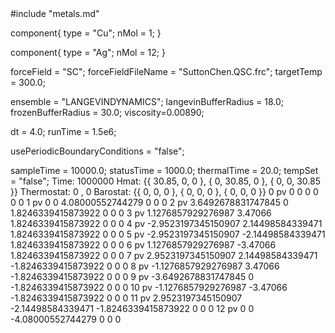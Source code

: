 <OpenMD version=2>
  <MetaData>
#include "metals.md"


component{
  type = "Cu";
	nMol = 1;
}

component{
  type = "Ag";
	nMol = 12;
}



forceField = "SC";
forceFieldFileName = "SuttonChen.QSC.frc";
targetTemp = 300.0;


ensemble = "LANGEVINDYNAMICS";
langevinBufferRadius = 18.0;
frozenBufferRadius = 30.0;
viscosity=0.00890;

dt = 4.0;
runTime = 1.5e6;

usePeriodicBoundaryConditions = "false";

sampleTime = 10000.0;
statusTime = 1000.0;
thermalTime = 20.0;
tempSet = "false";
  </MetaData>
  <Snapshot>
    <FrameData>
        Time: 1000000
        Hmat: {{ 30.85, 0, 0 }, { 0, 30.85, 0 }, { 0, 0, 30.85 }}
  Thermostat: 0 , 0
    Barostat: {{ 0, 0, 0 }, { 0, 0, 0 }, { 0, 0, 0 }}
    </FrameData>
    <StuntDoubles>
         0      pv      0       0       0       0       0       0
         1      pv      0        0        4.08000552744279        0       0       0
         2      pv      3.6492678831747845        0        1.8246339415873922        0       0       0
         3      pv      1.1276857929276987        3.47066        1.8246339415873922        0       0       0
         4      pv      -2.9523197345150907        2.14498584339471        1.8246339415873922        0       0       0
         5      pv      -2.9523197345150907        -2.14498584339471        1.8246339415873922        0       0       0
         6      pv      1.1276857929276987        -3.47066        1.8246339415873922        0       0       0
         7      pv      2.9523197345150907        2.14498584339471        -1.8246339415873922        0       0       0
         8      pv      -1.1276857929276987        3.47066        -1.8246339415873922        0       0       0
         9      pv      -3.6492678831747845        0        -1.8246339415873922        0       0       0
        10      pv      -1.1276857929276987        -3.47066        -1.8246339415873922        0       0       0
        11      pv      2.9523197345150907        -2.14498584339471        -1.8246339415873922        0       0       0
        12      pv      0        0        -4.08000552744279                0                          0       0
    </StuntDoubles>
  </Snapshot>
</OpenMD>
